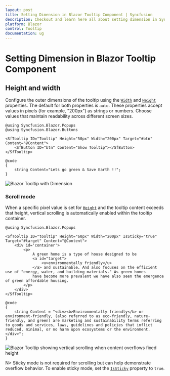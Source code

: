 ```yaml
---
layout: post
title: Setting Dimension in Blazor Tooltip Component | Syncfusion
description: Checkout and learn here all about setting dimension in Syncfusion Blazor Tooltip component and more.
platform: Blazor
control: Tooltip
documentation: ug
---
```


# Setting Dimension in Blazor Tooltip Component

## Height and width

Configure the outer dimensions of the tooltip using the [`Width`](https://help.syncfusion.com/cr/blazor/Syncfusion.Blazor.Popups.SfTooltip.html#Syncfusion_Blazor_Popups_SfTooltip_Width) and [`Height`](https://help.syncfusion.com/cr/blazor/Syncfusion.Blazor.Popups.SfTooltip.html#Syncfusion_Blazor_Popups_SfTooltip_Height) properties. The default for both properties is `auto`. These properties accept values in pixels (for example, "200px") as strings or numbers. Choose values that maintain readability across different screen sizes.

```cshtml
@using Syncfusion.Blazor.Popups
@using Syncfusion.Blazor.Buttons

<SfTooltip ID="Tooltip" Height="50px" Width="200px" Target="#btn" Content="@Content">
    <SfButton ID="btn" Content="Show Tooltip"></SfButton>
</SfTooltip>

@code
{
    string Content="Lets go green & Save Earth !!";
}
```

![Blazor Tooltip with Dimension](images/blazor-tooltip-dimension.gif)

### Scroll mode

When a specific pixel value is set for [`Height`](https://help.syncfusion.com/cr/blazor/Syncfusion.Blazor.Popups.SfTooltip.html#Syncfusion_Blazor_Popups_SfTooltip_Height) and the tooltip content exceeds that height, vertical scrolling is automatically enabled within the tooltip container.

```cshtml
@using Syncfusion.Blazor.Popups

<SfTooltip ID="tooltip" Height="60px" Width="200px" IsSticky="true" Target="#target" Content="@Content">
    <div id='container'>
        <p>
            A green home is a type of house designed to be
            <a id="target">
                <u>environmentally friendly</u>
            </a> and sustainable. And also focuses on the efficient use of "energy, water, and building materials." As green homes
            have become more prevalent we have also seen the emergence of green affordable housing.
        </p>
    </div>
</SfTooltip>

@code
{
    string Content = "<div><b>Environmentally friendly</b> or environment-friendly, (also referred to as eco-friendly, nature-friendly, and green) are marketing and sustainability terms referring to goods and services, laws, guidelines and policies that inflict reduced, minimal, or no harm upon ecosystems or the environment.</div>";
}
```

![Blazor Tooltip showing vertical scrolling when content overflows fixed height](images/blazor-tooltip-scrolling.gif)

N> Sticky mode is not required for scrolling but can help demonstrate overflow behavior. To enable sticky mode, set the [`IsSticky`](https://help.syncfusion.com/cr/blazor/Syncfusion.Blazor.Popups.SfTooltip.html#Syncfusion_Blazor_Popups_SfTooltip_IsSticky) property to `true`.